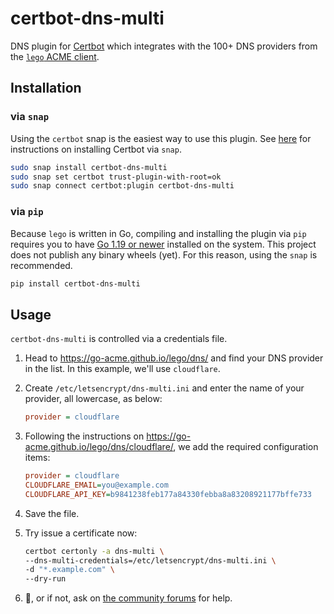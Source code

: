 # certbot-dns-multi

DNS plugin for [Certbot](https://certbot.eff.org/) which integrates with the 100+ DNS providers from the [`lego` ACME client](https://github.com/go-acme/lego/).


## Installation

### via `snap`

Using the `certbot` snap is the easiest way to use this plugin. See [here](https://certbot.eff.org/instructions?ws=other&os=snap) for instructions on installing Certbot via `snap`.

```bash
sudo snap install certbot-dns-multi
sudo snap set certbot trust-plugin-with-root=ok
sudo snap connect certbot:plugin certbot-dns-multi
```

### via `pip`

Because `lego` is written in Go, compiling and installing the plugin via `pip` requires you to have [Go 1.19 or newer](https://go.dev/dl) installed on the system. This project does not publish any binary wheels (yet).  For this reason, using the `snap` is recommended.

```bash
pip install certbot-dns-multi
```


## Usage

`certbot-dns-multi` is controlled via a credentials file.

1. Head to https://go-acme.github.io/lego/dns/ and find your DNS provider in the list.
In this example, we'll use `cloudflare`.
2. Create `/etc/letsencrypt/dns-multi.ini` and enter the name of your provider, all lowercase, as below:

    ```ini
    provider = cloudflare
    ```

3. Following the instructions on https://go-acme.github.io/lego/dns/cloudflare/, we add the required configuration items:

    ```ini
    provider = cloudflare
    CLOUDFLARE_EMAIL=you@example.com
    CLOUDFLARE_API_KEY=b9841238feb177a84330febba8a83208921177bffe733
    ```

4. Save the file.

5. Try issue a certificate now:

    ```bash
    certbot certonly -a dns-multi \
    --dns-multi-credentials=/etc/letsencrypt/dns-multi.ini \
    -d "*.example.com" \
    --dry-run
    ```

6. 🥳, or if not, ask on [the community forums](https://community.letsencrypt.org/) for help.
